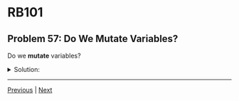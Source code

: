 # RB101
## Problem 57: Do We Mutate Variables?

Do we **mutate** variables?

<details>
<summary>Solution:</summary>

No, we don't mutate variables. Variables are just names that point to objects. We mutate the objects themselves, not the variables. Reassigning a variable makes it point to a different object, but that's not mutation—it's reassignment.

Examples:
```ruby
my_arr = [1, 2, 3]
my_arr << 4         # This mutates the array object, not the variable
my_arr = [5, 6, 7]  # This reassigns the variable to point to a different array
```

**What gets mutated:**
```ruby
str = "hello"
str_id = str.object_id

str << " world"  # Mutates the string object
str.object_id == str_id  # => true (same object)

str = "goodbye"  # Reassigns the variable (doesn't mutate anything)
str.object_id == str_id  # => false (different object)
```

**Clarification:**
```ruby
arr = [1, 2, 3]

# Mutation - modifying the object:
arr.push(4)
arr[0] = 99
arr.delete_at(1)

# Reassignment - pointing to a different object:
arr = [4, 5, 6]
arr = []
arr = Array.new
```

**Why this matters:**
```ruby
def modify(array)
  array << 4  # Mutates the object
end

def reassign(array)
  array = [4, 5, 6]  # Only reassigns the local variable
end

arr = [1, 2, 3]
modify(arr)
p arr  # => [1, 2, 3, 4] (object was mutated)

arr = [1, 2, 3]
reassign(arr)
p arr  # => [1, 2, 3] (original object unchanged)
```

</details>

---

[Previous](056.md) | [Next](058.md)

